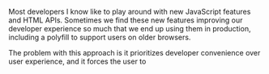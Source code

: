 Most developers I know like to play around with new JavaScript features and HTML APIs. Sometimes we find these new features improving our developer experience so much that we end up using them in production, including a polyfill to support users on older browsers.

The problem with this approach is it prioritizes developer convenience over user experience, and it forces the user to